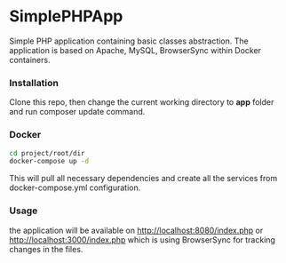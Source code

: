 # SimplePHPApp

 Simple PHP application containing basic classes abstraction. The application is based on Apache, MySQL, BrowserSync within Docker containers.


### Installation
Clone this repo, then change the current working directory to **app** folder and run composer update command.
 

### Docker

```sh
cd project/root/dir
docker-compose up -d
```
This will pull all necessary dependencies and create all the services from docker-compose.yml configuration.
### Usage


the application will be available on [ http://localhost:8080/index.php](http://localhost:8080/index.php)
or [ http://localhost:3000/index.php](http://localhost:3000/index.php) which is using BrowserSync for tracking changes in the files.

